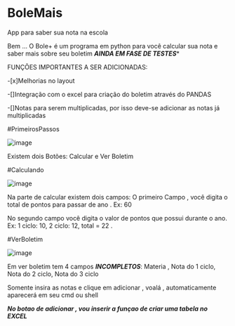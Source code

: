 

# BoleMais
App para saber sua nota na escola

Bem ... O Bole+ é um programa em python para você calcular sua nota e saber mais sobre seu boletim
***AINDA EM FASE DE TESTES****

FUNÇÕES IMPORTANTES A SER ADICIONADAS:

-[x]Melhorias no layout

-[]Integração com o excel para criação do boletim através do PANDAS

-[]Notas para serem multiplicadas, por isso deve-se adicionar as notas já multiplicadas

#PrimeirosPassos

![image](https://user-images.githubusercontent.com/76263577/172056485-3306ce86-9e49-41b0-8d63-b95290fdf175.png)

Existem dois Botões: Calcular e Ver Boletim

#Calculando

![image](https://user-images.githubusercontent.com/76263577/172056499-40f6a712-a484-444e-9347-ab5ef6b5c1ed.png)

Na parte de calcular existem dois campos: O primeiro Campo , você digita o total de pontos para passar de ano . Ex: 60

No segundo campo você digita o valor de pontos que possui durante o ano. Ex: 1 ciclo: 10, 2 ciclo: 12, total = 22 .

#VerBoletim

![image](https://user-images.githubusercontent.com/76263577/172056514-027d6565-e637-44eb-8951-227763578dff.png)

Em ver boletim tem 4 campos ***INCOMPLETOS***: Materia , Nota do 1 ciclo, Nota do 2 ciclo, Nota do 3 ciclo

Somente insira as notas e clique em adicionar , voalá , automaticamente aparecerá em seu cmd ou shell

***No botao de adicionar , vou inserir a funçao de criar uma tabela no EXCEL***
